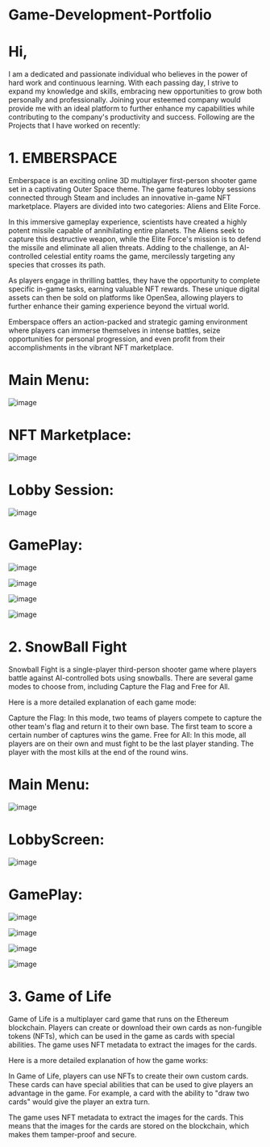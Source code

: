 # Game-Development-Portfolio
# Hi, 
I am a dedicated and passionate individual who believes in the power of hard work and continuous learning. With each passing day, I strive to expand my knowledge and skills, embracing new opportunities to grow both personally and professionally. Joining your esteemed company would provide me with an ideal platform to further enhance my capabilities while contributing to the company's productivity and success. 
Following are the Projects that I have worked on recently:
# 1. EMBERSPACE
Emberspace is an exciting online 3D multiplayer first-person shooter game set in a captivating Outer Space theme. The game features lobby sessions connected through Steam and includes an innovative in-game NFT marketplace. Players are divided into two categories: Aliens and Elite Force.

In this immersive gameplay experience, scientists have created a highly potent missile capable of annihilating entire planets. The Aliens seek to capture this destructive weapon, while the Elite Force's mission is to defend the missile and eliminate all alien threats. Adding to the challenge, an AI-controlled celestial entity roams the game, mercilessly targeting any species that crosses its path.

As players engage in thrilling battles, they have the opportunity to complete specific in-game tasks, earning valuable NFT rewards. These unique digital assets can then be sold on platforms like OpenSea, allowing players to further enhance their gaming experience beyond the virtual world.

Emberspace offers an action-packed and strategic gaming environment where players can immerse themselves in intense battles, seize opportunities for personal progression, and even profit from their accomplishments in the vibrant NFT marketplace.

# Main Menu:

![image](https://github.com/syedTahaRizwan/Game-Development-Portfolio/assets/79469095/c24c4ced-531f-4f01-bdb0-05d8f886542e)

# NFT Marketplace:

![image](https://github.com/syedTahaRizwan/Game-Development-Portfolio/assets/79469095/6c3c349b-4bda-4896-97b0-6bb59c6655df)

# Lobby Session:

![image](https://github.com/syedTahaRizwan/Game-Development-Portfolio/assets/79469095/0b9619fb-9cf0-4875-8e5a-2355355d183d)

# GamePlay:

![image](https://github.com/syedTahaRizwan/Game-Development-Portfolio/assets/79469095/ff05d89f-35e3-4a1d-b817-bb564b027f86)

![image](https://github.com/syedTahaRizwan/Game-Development-Portfolio/assets/79469095/9a35c060-67c5-4fa3-9b80-5684eb62c0d8)

![image](https://github.com/syedTahaRizwan/Game-Development-Portfolio/assets/79469095/3472a2c7-dcf4-4831-b24e-ae9903b44565)

![image](https://github.com/syedTahaRizwan/Game-Development-Portfolio/assets/79469095/991afa3c-59d6-45c8-97b0-7a26da946cc1)


# 2. SnowBall Fight
Snowball Fight is a single-player third-person shooter game where players battle against AI-controlled bots using snowballs. There are several game modes to choose from, including Capture the Flag and Free for All.

Here is a more detailed explanation of each game mode:

Capture the Flag: 
In this mode, two teams of players compete to capture the other team's flag and return it to their own base. The first team to score a certain number of captures wins the game.
Free for All: 
In this mode, all players are on their own and must fight to be the last player standing. The player with the most kills at the end of the round wins.

# Main Menu:
![image](https://github.com/syedTahaRizwan/Game-Development-Portfolio/assets/79469095/0a63c7f7-6a3f-4f60-a55b-7a1ad00adb20)

# LobbyScreen:
![image](https://github.com/syedTahaRizwan/Game-Development-Portfolio/assets/79469095/27c05a10-835e-4da1-a4b2-efe129a6ecaf)

# GamePlay:
![image](https://github.com/syedTahaRizwan/Game-Development-Portfolio/assets/79469095/86f76965-07ff-46df-a3fe-97ba8dfbffaf)

![image](https://github.com/syedTahaRizwan/Game-Development-Portfolio/assets/79469095/584352ef-4b78-43f6-bb3e-770f2a6b915c)

![image](https://github.com/syedTahaRizwan/Game-Development-Portfolio/assets/79469095/910b30e0-38b7-498b-86bf-f5950396e83a)

![image](https://github.com/syedTahaRizwan/Game-Development-Portfolio/assets/79469095/d2db3fb5-c9de-4ff3-a15a-e6ce525d9571)



# 3. Game of Life
Game of Life is a multiplayer card game that runs on the Ethereum blockchain. Players can create or download their own cards as non-fungible tokens (NFTs), which can be used in the game as cards with special abilities. The game uses NFT metadata to extract the images for the cards.

Here is a more detailed explanation of how the game works:

In Game of Life, players can use NFTs to create their own custom cards. These cards can have special abilities that can be used to give players an advantage in the game. For example, a card with the ability to "draw two cards" would give the player an extra turn.

The game uses NFT metadata to extract the images for the cards. This means that the images for the cards are stored on the blockchain, which makes them tamper-proof and secure.






